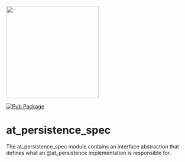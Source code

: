 <img width=250px src="https://atsign.dev/assets/img/@platform_logo_grey.svg?sanitize=true">

[![Pub Package](https://img.shields.io/pub/v/at_persistence_spec)](https://pub.dev/packages/at_persistence_spec)

# at_persistence_spec
The at_persistence_spec module contains an interface abstraction that defines 
what an @at_persistence implementation is responsible for. 